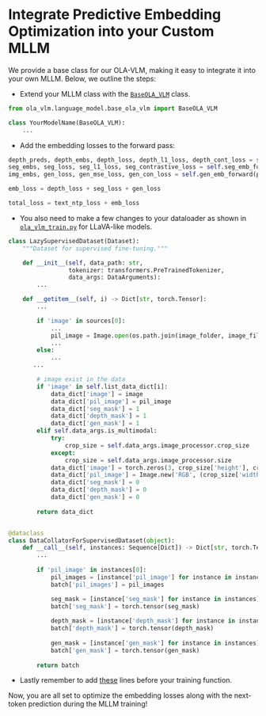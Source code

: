 # Integrate Predictive Embedding Optimization into your Custom MLLM

We provide a base class for our OLA-VLM, making it easy to integrate it into your own MLLM. Below, we outline the steps:

- Extend your MLLM class with the [`BaseOLA_VLM`](../ola_vlm/model/language_model/base_ola_vlm.py) class.

```python
from ola_vlm.language_model.base_ola_vlm import BaseOLA_VLM

class YourModelName(BaseOLA_VLM):
    ...
```

- Add the embedding losses to the forward pass:

```python
depth_preds, depth_embs, depth_loss, depth_l1_loss, depth_cont_loss = self.depth_emb_forward(pil_images, layer_states, depth_mask)
seg_embs, seg_loss, seg_l1_loss, seg_contrastive_loss = self.seg_emb_forward(pil_images, hidden_states, layer_states, seg_mask)
img_embs, gen_loss, gen_mse_loss, gen_con_loss = self.gen_emb_forward(pil_images, hidden_states, layer_states, gen_mask)

emb_loss = depth_loss + seg_loss + gen_loss

total_loss = text_ntp_loss + emb_loss
```

- You also need to make a few changes to your dataloader as shown in [`ola_vlm_train.py`](https://github.com/SHI-Labs/OLA-VLM/blob/e5133dc149a0bfec3646c3ce6cf79bb902ca187a/ola_vlm/train/ola_vlm_train.py#L774) for LLaVA-like models.

```python
class LazySupervisedDataset(Dataset):
    """Dataset for supervised fine-tuning."""

    def __init__(self, data_path: str,
                 tokenizer: transformers.PreTrainedTokenizer,
                 data_args: DataArguments):
        ...

    def __getitem__(self, i) -> Dict[str, torch.Tensor]:
        ...

        if 'image' in sources[0]:
            ...
            pil_image = Image.open(os.path.join(image_folder, image_file)).convert('RGB')
            ...
        else:
            ...
       ...

        # image exist in the data
        if 'image' in self.list_data_dict[i]:
            data_dict['image'] = image
            data_dict['pil_image'] = pil_image
            data_dict['seg_mask'] = 1
            data_dict['depth_mask'] = 1
            data_dict['gen_mask'] = 1
        elif self.data_args.is_multimodal:
            try:
                crop_size = self.data_args.image_processor.crop_size
            except:
                crop_size = self.data_args.image_processor.size
            data_dict['image'] = torch.zeros(3, crop_size['height'], crop_size['width'])
            data_dict['pil_image'] = Image.new('RGB', (crop_size['width'], crop_size['height']), color='black')
            data_dict['seg_mask'] = 0
            data_dict['depth_mask'] = 0
            data_dict['gen_mask'] = 0
        
        return data_dict


@dataclass
class DataCollatorForSupervisedDataset(object):
    def __call__(self, instances: Sequence[Dict]) -> Dict[str, torch.Tensor]:
        ...
        
        if 'pil_image' in instances[0]:
            pil_images = [instance['pil_image'] for instance in instances]
            batch['pil_images'] = pil_images

            seg_mask = [instance['seg_mask'] for instance in instances]
            batch['seg_mask'] = torch.tensor(seg_mask)
            
            depth_mask = [instance['depth_mask'] for instance in instances]
            batch['depth_mask'] = torch.tensor(depth_mask)
            
            gen_mask = [instance['gen_mask'] for instance in instances]
            batch['gen_mask'] = torch.tensor(gen_mask)
        
        return batch
```

- Lastly remember to add [these](https://github.com/SHI-Labs/OLA-VLM/blob/e5133dc149a0bfec3646c3ce6cf79bb902ca187a/ola_vlm/train/ola_vlm_train.py#L1149-L1266) lines before your training function.

Now, you are all set to optimize the embedding losses along with the next-token prediction during the MLLM training!